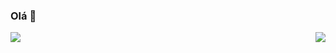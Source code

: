 ### Olá 👋
<div style="width: 100%">
    <div style="position: absolute">
    <img src="https://github-readme-stats.vercel.app/api/top-langs/?username=perigorvladimir&layout=compact"/>
    </div>
    <div style="float: right; position: relative">
        <img src="https://skillicons.dev/icons?i=java,spring,ts,vue,postgres,gitlab&perline=2&theme=light" />
    </div>
</div>

